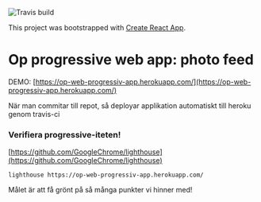 ![Travis build](https://travis-ci.org/robertnovo/progressive-webapp.svg?branch=master)

This project was bootstrapped with [Create React App](https://github.com/facebookincubator/create-react-app).


# Op progressive web app: photo feed
DEMO: [https://op-web-progressiv-app.herokuapp.com/](https://op-web-progressiv-app.herokuapp.com/)

När man commitar till repot, så deployar applikation automatiskt till heroku genom travis-ci


### Verifiera progressive-iteten!
[https://github.com/GoogleChrome/lighthouse](https://github.com/GoogleChrome/lighthouse)

```lighthouse https://op-web-progressiv-app.herokuapp.com/```

Målet är att få grönt på så många punkter vi hinner med!
